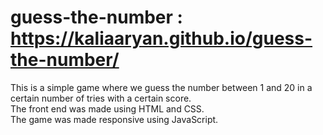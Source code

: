 # guess-the-number : https://kaliaaryan.github.io/guess-the-number/
This is a simple game where we guess the number between 1 and 20 in a certain number of tries with a certain score.
<br>
The front end was made using HTML and CSS.
<br>
The game was made responsive using JavaScript.
